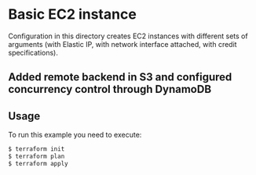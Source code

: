 # Basic EC2 instance

Configuration in this directory creates EC2 instances with different sets of arguments (with Elastic IP, with network interface attached, with credit specifications).


## Added remote backend in S3 and configured concurrency control through DynamoDB


## Usage

To run this example you need to execute:

```bash
$ terraform init
$ terraform plan
$ terraform apply
```

